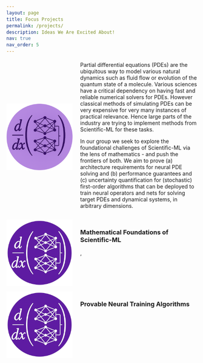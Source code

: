 ```yaml
---
layout: page
title: Focus Projects
permalink: /projects/
description: Ideas We Are Excited About!
nav: true
nav_order: 5
---
```


<style>
  .responsive-container {
    display: flex;
    align-items: center;
    gap: 20px;
  }

  @media (max-width: 768px) {
    .responsive-container {
      flex-direction: column;
      align-items: flex-start; /* optional, aligns text to the left */
    }
  }
</style>

<!-- _pages/publications.md -->
<div class="responsive-container">
<img src="/assets/img/finalized-2.png" alt="Publications Banner" style="width:175px; height:175px;"/>
 <div>
     <p style="margin-top: 5px;"> 
     Partial differential equations (PDEs) are the ubiquitous way to model various natural dynamics such as fluid flow or evolution of the quantum state of a molecule. Various sciences have a critical dependency on having fast and reliable numerical solvers for PDEs. However classical methods of simulating PDEs can be very expensive for very many instances of practical relevance. Hence large parts of the industry are trying to implement methods from Scientific-ML for these tasks. 
      </p> 
     <p style="margin-top: 5px;">
   In our group we seek to explore the foundational challenges of Scientific-ML via the lens of mathematics - and push the frontiers of both. We aim to prove (a) architecture requirements for neural PDE solving and (b) performance guarantees and (c) uncertainty quantification for (stochastic) first-order algorithms that can be deployed to train neural operators and nets for solving target PDEs and dynamical systems, in arbitrary dimensions.
     </p>
  </div>
</div>

<div>
 <p>  </p>
</div>
<div>
 <p>  </p>
</div>
<!-- _pages/publications.md -->
<div style="display:flex;align-items;center; gap: 20px;">
<img src="/assets/img/finalized.png" alt="Publications Banner" style="width:175px; height:175px;"/>
 <div>
  <h3> Mathematical Foundations of Scientific-ML</h3>
     <p style="margin-top: 5px;">, </p>
  </div>
</div>
<div>
 <p>  </p>
</div>

<!-- _pages/publications.md -->
<div style="display:flex;align-items;center; gap: 20px;">
<img src="/assets/img/finalized.png" alt="Publications Banner" style="width:175px; height:175px;"/>
 <div>
   <h3>  Provable Neural Training Algorithms </h3>
     <p style="margin-top: 5px;"> </p>
  </div>
</div>

